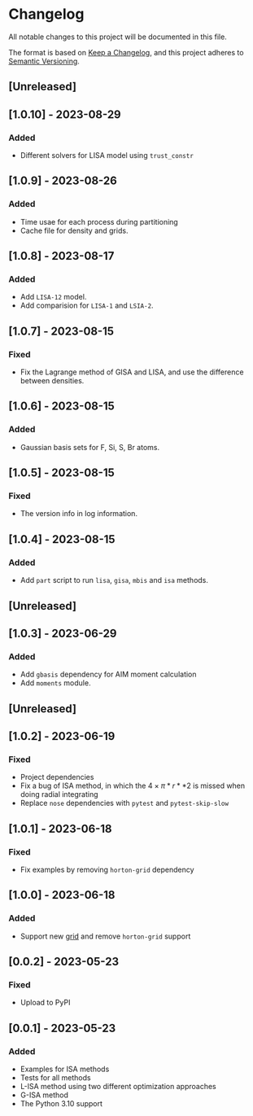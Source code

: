 # Changelog

All notable changes to this project will be documented in this file.

The format is based on [Keep a Changelog](https://keepachangelog.com/en/1.1.0/),
and this project adheres to [Semantic Versioning](https://semver.org/spec/v2.0.0.html).

## [Unreleased]

## [1.0.10] - 2023-08-29

### Added

- Different solvers for LISA model using `trust_constr`

## [1.0.9] - 2023-08-26

### Added

- Time usae for each process during partitioning
- Cache file for density and grids.

## [1.0.8] - 2023-08-17

### Added

- Add `LISA-12` model.
- Add comparision for `LISA-1` and `LSIA-2`.

## [1.0.7] - 2023-08-15

### Fixed

- Fix the Lagrange method of GISA and LISA, and use the difference between densities.

## [1.0.6] - 2023-08-15

### Added

- Gaussian basis sets for F, Si, S, Br atoms.

## [1.0.5] - 2023-08-15

### Fixed

- The version info in log information.

## [1.0.4] - 2023-08-15

### Added

- Add `part` script to run `lisa`, `gisa`, `mbis` and `isa` methods.

## [Unreleased]

## [1.0.3] - 2023-06-29

### Added

- Add `gbasis` dependency for AIM moment calculation
- Add `moments` module.

## [Unreleased]

## [1.0.2] - 2023-06-19

### Fixed

- Project dependencies
- Fix a bug of ISA method, in which the $4 \times \pi * r**2$ is missed when doing radial integrating
- Replace `nose` dependencies with `pytest` and `pytest-skip-slow`

## [1.0.1] - 2023-06-18

### Fixed

- Fix examples by removing `horton-grid` dependency

## [1.0.0] - 2023-06-18

### Added

- Support new [grid](https://github.com/theochem/grid) and remove `horton-grid` support

## [0.0.2] - 2023-05-23

### Fixed

- Upload to PyPI

## [0.0.1] - 2023-05-23

### Added

- Examples for ISA methods
- Tests for all methods
- L-ISA method using two different optimization approaches
- G-ISA method
- The Python 3.10 support
